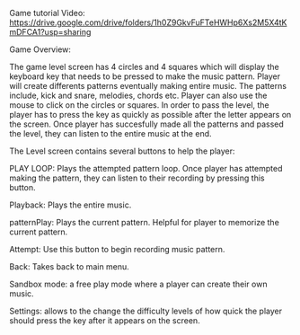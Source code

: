 Game tutorial Video: https://drive.google.com/drive/folders/1h0Z9GkvFuFTeHWHp6Xs2M5X4tKmDFCA1?usp=sharing

Game Overview:

The game level screen has 4 circles and 4 squares which will display the keyboard key that needs to be pressed to make the music pattern. 
Player will create differents patterns eventually making entire music. The patterns include, kick and snare, melodies, chords etc.
Player can also use the mouse to click on the circles or squares.
In order to pass the level, the player has to press the key as quickly as possible after the letter appears on the screen.
Once player has succesfully made all the patterns and passed the level, they can listen to the entire music at the end.

The Level screen contains several buttons to help the player:

PLAY LOOP: Plays the attempted pattern loop. Once player has attempted making the pattern, they can listen to their recording by pressing this button. 

Playback: Plays the entire music.

patternPlay: Plays the current pattern. Helpful for player to memorize the current pattern.

Attempt: Use this button to begin recording music pattern.

Back: Takes back to main menu.

Sandbox mode: a free play mode where a player can create their own music.

Settings: allows to the change the difficulty levels of how quick the player should press the key after it appears on the screen.


